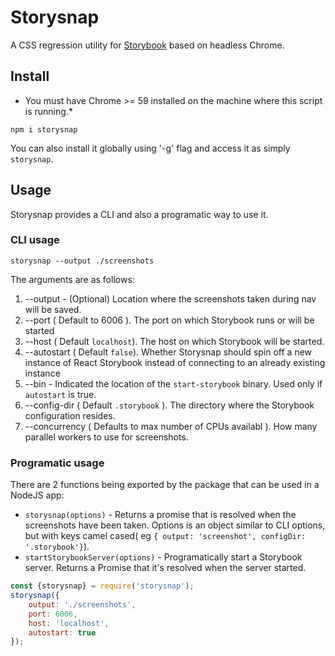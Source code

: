 # Storysnap
A CSS regression utility for [Storybook](https://github.com/storybooks/storybook) based on headless Chrome.

## Install

* You must have Chrome >= 59 installed on the machine where this script is running.*

`npm i storysnap`

You can also install it globally using '-g' flag and access it as simply `storysnap`.

## Usage

Storysnap provides a CLI and also a programatic way to use it.

### CLI usage

`storysnap --output ./screenshots`

The arguments are as follows:

1. --output - (Optional) Location where the screenshots taken during nav will be saved.
2. --port ( Default to 6006 ). The port on which Storybook runs or will be started
3. --host ( Default `localhost`). The host on which Storybook will be started.
4. --autostart ( Default `false`). Whether Storysnap should spin off a new instance of React Storybook instead of connecting to an already existing instance
5. --bin - Indicated the location of the `start-storybook` binary. Used only if `autostart` is true.
6. --config-dir ( Default `.storybook` ). The directory where the Storybook configuration resides.
7. --concurrency ( Defaults to max number of CPUs availabl ). How many parallel workers to use for screenshots.

### Programatic usage

There are 2 functions being exported by the package that can be used in a NodeJS app:

 - `storysnap(options)` - Returns a promise that is resolved when the screenshots have been taken. Options is an object similar to CLI options, but with keys camel cased( eg `{ output: 'screenshot', configDir: '.storybook'}`).
 - `startStorybookServer(options)` - Programatically start a Storybook server. Returns a Promise that it's resolved when the server started.

 ```js
 const {storysnap} = require('storysnap');
 storysnap({
     output: './screenshots',
     port: 6006,
     host: 'localhost',
     autostart: true
 });
 ```


